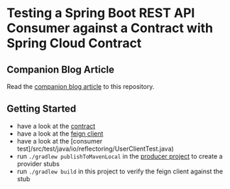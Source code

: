 # Testing a Spring Boot REST API Consumer against a Contract with Spring Cloud Contract

## Companion Blog Article
Read the [companion blog article](https://reflectoring.io/consumer-driven-contract-consumer-spring-cloud-contract/) to this repository.

## Getting Started

* have a look at the [contract](src/test/resources/contracts)
* have a look at the [feign client](src/main/java/io/reflectoring/UserClient.java)
* have a look at the [consumer test]/src/test/java/io/reflectoring/UserClientTest.java)
* run `./gradlew publishToMavenLocal` in the [producer project](../spring-cloud-contract-provider) 
  to create a provider stubs
* run `./gradlew build` in this project to verify the feign client against the stub 
